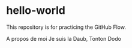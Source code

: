 # hello-world
This repository is for practicing the GitHub Flow.

A propos de moi
Je suis la Daub, Tonton Dodo
